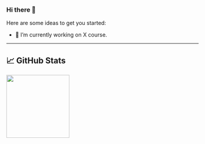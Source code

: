 ### Hi there 👋

Here are some ideas to get you started:

- 🔭 I’m currently working on X course.

<!--
**XelerT/XelerT** is a ✨ _special_ ✨ repository because its `README.md` (this file) appears on your GitHub profile.


- 🌱 I’m currently learning ...
- 👯 I’m looking to collaborate on ...
- 🤔 I’m looking for help with ...
- 💬 Ask me about ...
- 📫 How to reach me: ...
- 😄 Pronouns: ...
- ⚡ Fun fact: ...


## 🏆 GitHub Trophy
[![trophy](https://github-profile-trophy.vercel.app/?username=XelerT&column=8)](https://github-profile-trophy.vercel.app/?username=XelerT&column=8)
-->
---

## 📈 GitHub Stats
<div>
  <img height="165" align="left" src="https://github-readme-stats.vercel.app/api?username=XelerT&show_icons=true&theme=vue" />
  <!-- <img src="https://github-readme-stats.vercel.app/api/top-langs/?username=XelerT&layout=compact&show_icons=true&theme=vue" /> -->
</div>



